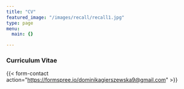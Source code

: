 ```yaml
---
title: "CV"
featured_image: "/images/recall/recall1.jpg"
type: page
menu:
  main: {}

---
```

### Curriculum Vitae


{{< form-contact action="https://formspree.io/dominikagierszewska9@gmail.com"  >}}
